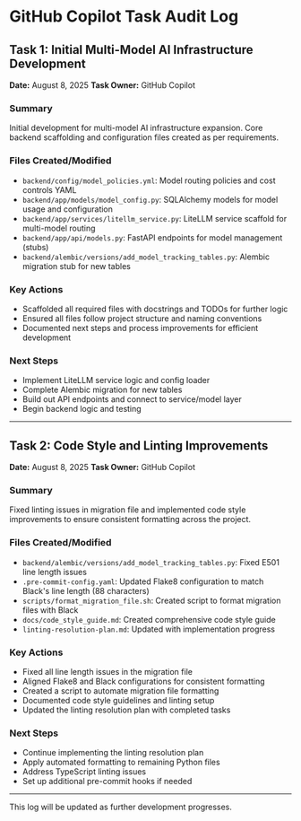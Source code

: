 # GitHub Copilot Task Audit Log

## Task 1: Initial Multi-Model AI Infrastructure Development
**Date:** August 8, 2025
**Task Owner:** GitHub Copilot

### Summary
Initial development for multi-model AI infrastructure expansion. Core backend scaffolding and configuration files created as per requirements.

### Files Created/Modified
- `backend/config/model_policies.yml`: Model routing policies and cost controls YAML
- `backend/app/models/model_config.py`: SQLAlchemy models for model usage and configuration
- `backend/app/services/litellm_service.py`: LiteLLM service scaffold for multi-model routing
- `backend/app/api/models.py`: FastAPI endpoints for model management (stubs)
- `backend/alembic/versions/add_model_tracking_tables.py`: Alembic migration stub for new tables

### Key Actions
- Scaffolded all required files with docstrings and TODOs for further logic
- Ensured all files follow project structure and naming conventions
- Documented next steps and process improvements for efficient development

### Next Steps
- Implement LiteLLM service logic and config loader
- Complete Alembic migration for new tables
- Build out API endpoints and connect to service/model layer
- Begin backend logic and testing

---

## Task 2: Code Style and Linting Improvements
**Date:** August 8, 2025
**Task Owner:** GitHub Copilot

### Summary
Fixed linting issues in migration file and implemented code style improvements to ensure consistent formatting across the project.

### Files Created/Modified
- `backend/alembic/versions/add_model_tracking_tables.py`: Fixed E501 line length issues
- `.pre-commit-config.yaml`: Updated Flake8 configuration to match Black's line length (88 characters)
- `scripts/format_migration_file.sh`: Created script to format migration files with Black
- `docs/code_style_guide.md`: Created comprehensive code style guide
- `linting-resolution-plan.md`: Updated with implementation progress

### Key Actions
- Fixed all line length issues in the migration file
- Aligned Flake8 and Black configurations for consistent formatting
- Created a script to automate migration file formatting
- Documented code style guidelines and linting setup
- Updated the linting resolution plan with completed tasks

### Next Steps
- Continue implementing the linting resolution plan
- Apply automated formatting to remaining Python files
- Address TypeScript linting issues
- Set up additional pre-commit hooks if needed

---
This log will be updated as further development progresses.

